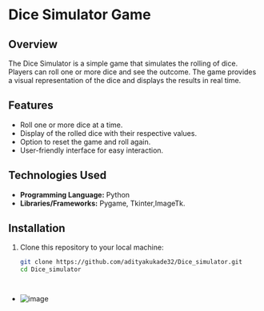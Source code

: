 # Dice Simulator Game

## Overview

The Dice Simulator is a simple game that simulates the rolling of dice. Players can roll one or more dice and see the outcome. The game provides a visual representation of the dice and displays the results in real time.

## Features

- Roll one or more dice at a time.
- Display of the rolled dice with their respective values.
- Option to reset the game and roll again.
- User-friendly interface for easy interaction.

## Technologies Used

- **Programming Language:** Python
- **Libraries/Frameworks:** Pygame, Tkinter,ImageTk.

## Installation

1. Clone this repository to your local machine:
   ```bash
   git clone https://github.com/adityakukade32/Dice_simulator.git
   cd Dice_simulator




- ![image](https://github.com/user-attachments/assets/bfa83873-f384-426e-86b0-89866b252c69)

